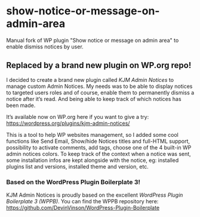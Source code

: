 # show-notice-or-message-on-admin-area
Manual fork of WP plugin "Show notice or message on admin area" to enable dismiss notices by user.

## Replaced by a brand new plugin on WP.org repo! ##

I decided to create a brand new plugin called *KJM Admin Notices* to manage custom Admin Notices. My needs was to be able to display notices to targeted users roles and of course, enable them to permanently dismiss a notice after it’s read. And being able to keep track of which notices has been made.

It’s available now on WP.org here if you want to give a try: https://wordpress.org/plugins/kjm-admin-notices/

This is a tool to help WP websites management, so I added some cool functions like Send Email, Show/hide Notices titles and full-HTML support, possibility to activate comments, add tags, choose one of the 4 built-in WP admin notices colors. To keep track of the context when a notice was sent, some installation infos are kept alongside with the notice, eg: installed plugins list and versions, installed theme and version, etc.

### Based on the WordPress Plugin Boilerplate 3! ###

KJM Admin Notices is proudly based on the excellent *WordPress Plugin Boilerplate 3 (WPPB)*. You can find the WPPB repository here: https://github.com/DevinVinson/WordPress-Plugin-Boilerplate
